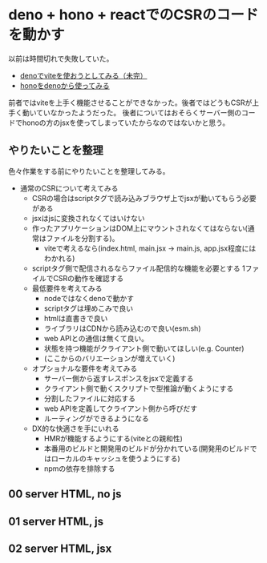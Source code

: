 # deno + hono + reactでのCSRのコードを動かす

以前は時間切れで失敗していた。

- [denoでviteを使おうとしてみる（未完）](https://gist.github.com/podhmo/cb9ac43bf2af99d32112c58c3267276a)
- [honoをdenoから使ってみる](https://gist.github.com/podhmo/b2f68ae38a21485da77cdf152e73a92a)

前者ではviteを上手く機能させることができなかった。後者ではどうもCSRが上手く動いていなかったようだった。
後者についてはおそらくサーバー側のコードでhonoの方のjsxを使ってしまっていたからなのではないかと思う。

## やりたいことを整理

色々作業をする前にやりたいことを整理してみる。

- 通常のCSRについて考えてみる
    - CSRの場合はscriptタグで読み込みブラウザ上でjsxが動いてもらう必要がある
    - jsxはjsに変換されなくてはいけない
    - 作ったアプリケーションはDOM上にマウントされなくてはならない(通常はファイルを分割する)。
        - viteで考えるなら(index.html, main.jsx -> main.js, app.jsx程度にはわかれる)
    - scriptタグ側で配信されるならファイル配信的な機能を必要とする
1ファイルでCSRの動作を確認する
    - 最低要件を考えてみる
        - nodeではなくdenoで動かす
        - scriptタグは埋めこみで良い
        - htmlは直書きで良い
        - ライブラリはCDNから読み込むので良い(esm.sh)
        - web APIとの通信は無くて良い。
        - 状態を持つ機能がクライアント側で動いてほしい(e.g. Counter)
        - (ここからのバリエーションが増えていく)
    - オプショナルな要件を考えてみる
        - サーバー側から返すレスポンスをjsxで定義する
        - クライアント側で動くスクリプトで型推論が動くようにする
        - 分割したファイルに対応する
        - web APIを定義してクライアント側から呼びだす
        - ルーティングができるようになる
    - DX的な快適さを手にいれる
        - HMRが機能するようにする(viteとの親和性)
        - 本番用のビルドと開発用のビルドが分かれている(開発用のビルドではローカルのキャッシュを使うようにする)
        - npmの依存を排除する        
        

## 00 server HTML, no js
## 01 server HTML, js
## 02 server HTML, jsx
